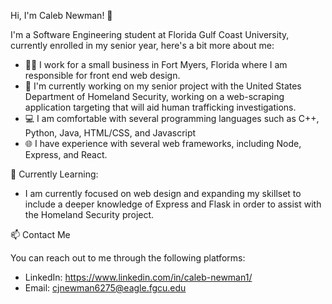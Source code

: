 Hi, I'm Caleb Newman! 👋

I'm a Software Engineering student at Florida Gulf Coast University, currently enrolled in my senior year, here's a bit more about me: 
    
   - 👨‍🏫 I work for a small business in Fort Myers, Florida where I am responsible for front end web design.
   - 🔭 I'm currently working on my senior project with the United States Department of Homeland Security, working on a web-scraping application targeting that will aid human trafficking investigations.
   - 💻 I am comfortable with several programming languages such as C++, Python, Java, HTML/CSS, and Javascript
   - 🌐 I have experience with several web frameworks, including Node, Express, and React.

🌱 Currently Learning:

   - I am currently focused on web design and expanding my skillset to include a deeper knowledge of Express and Flask in order to assist with the Homeland Security project.

📫 Contact Me

You can reach out to me through the following platforms:

   - LinkedIn: https://www.linkedin.com/in/caleb-newman1/
   - Email: cjnewman6275@eagle.fgcu.edu
